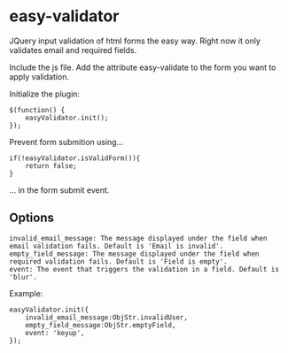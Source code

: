 # easy-validator
JQuery input validation of html forms the easy way. 
Right now it only validates email and required fields.

Include the js file.
Add the attribute easy-validate to the form you want to apply validation.

Initialize the plugin:

```
$(function() {
    easyValidator.init();
});
```

Prevent form submition using...

```
if(!easyValidator.isValidForm()){
    return false;
}
```
... in the form submit event.

## Options

```
invalid_email_message: The message displayed under the field when email validation fails. Default is 'Email is invalid'.
empty_field_message: The message displayed under the field when required validation fails. Default is 'Field is empty'.
event: The event that triggers the validation in a field. Default is 'blur'. 
```
Example:

```
easyValidator.init({
    invalid_email_message:ObjStr.invalidUser,
    empty_field_message:ObjStr.emptyField,
    event: 'keyup',
});
```





